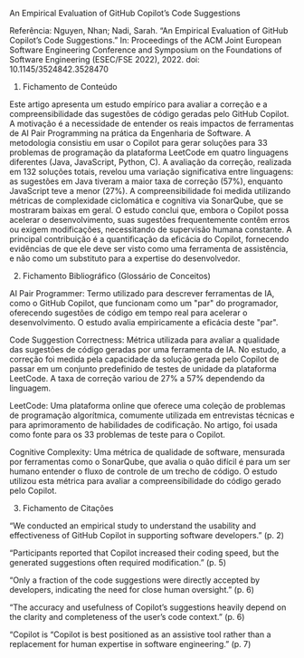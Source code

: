 An Empirical Evaluation of GitHub Copilot’s Code Suggestions

Referência:
Nguyen, Nhan; Nadi, Sarah. “An Empirical Evaluation of GitHub Copilot’s Code Suggestions.” In: Proceedings of the ACM Joint European Software Engineering Conference and Symposium on the Foundations of Software Engineering (ESEC/FSE 2022), 2022. doi: 10.1145/3524842.3528470

1. Fichamento de Conteúdo
   
Este artigo apresenta um estudo empírico para avaliar a correção e a compreensibilidade das sugestões de código geradas pelo GitHub Copilot. A motivação é a necessidade de entender os reais impactos de ferramentas de AI Pair Programming na prática da Engenharia de Software. A metodologia consistiu em usar o Copilot para gerar soluções para 33 problemas de programação da plataforma LeetCode em quatro linguagens diferentes (Java, JavaScript, Python, C). A avaliação da correção, realizada em 132 soluções totais, revelou uma variação significativa entre linguagens: as sugestões em Java tiveram a maior taxa de correção (57%), enquanto JavaScript teve a menor (27%). A compreensibilidade foi medida utilizando métricas de complexidade ciclomática e cognitiva via SonarQube, que se mostraram baixas em geral. O estudo conclui que, embora o Copilot possa acelerar o desenvolvimento, suas sugestões frequentemente contêm erros ou exigem modificações, necessitando de supervisão humana constante. A principal contribuição é a quantificação da eficácia do Copilot, fornecendo evidências de que ele deve ser visto como uma ferramenta de assistência, e não como um substituto para a expertise do desenvolvedor.

2. Fichamento Bibliográfico (Glossário de Conceitos)
   
AI Pair Programmer: Termo utilizado para descrever ferramentas de IA, como o GitHub Copilot, que funcionam como um "par" do programador, oferecendo sugestões de código em tempo real para acelerar o desenvolvimento. O estudo avalia empiricamente a eficácia deste "par".

Code Suggestion Correctness: Métrica utilizada para avaliar a qualidade das sugestões de código geradas por uma ferramenta de IA. No estudo, a correção foi medida pela capacidade da solução gerada pelo Copilot de passar em um conjunto predefinido de testes de unidade da plataforma LeetCode. A taxa de correção variou de 27% a 57% dependendo da linguagem.

LeetCode: Uma plataforma online que oferece uma coleção de problemas de programação algorítmica, comumente utilizada em entrevistas técnicas e para aprimoramento de habilidades de codificação. No artigo, foi usada como fonte para os 33 problemas de teste para o Copilot.

Cognitive Complexity: Uma métrica de qualidade de software, mensurada por ferramentas como o SonarQube, que avalia o quão difícil é para um ser humano entender o fluxo de controle de um trecho de código. O estudo utilizou esta métrica para avaliar a compreensibilidade do código gerado pelo Copilot.

3. Fichamento de Citações
   
“We conducted an empirical study to understand the usability and effectiveness of GitHub Copilot in supporting software developers.” (p. 2)

“Participants reported that Copilot increased their coding speed, but the generated suggestions often required modification.” (p. 5)

“Only a fraction of the code suggestions were directly accepted by developers, indicating the need for close human oversight.” (p. 6)

“The accuracy and usefulness of Copilot’s suggestions heavily depend on the clarity and completeness of the user’s code context.” (p. 6)

“Copilot is
“Copilot is best positioned as an assistive tool rather than a replacement for human expertise in software engineering.” (p. 7)
